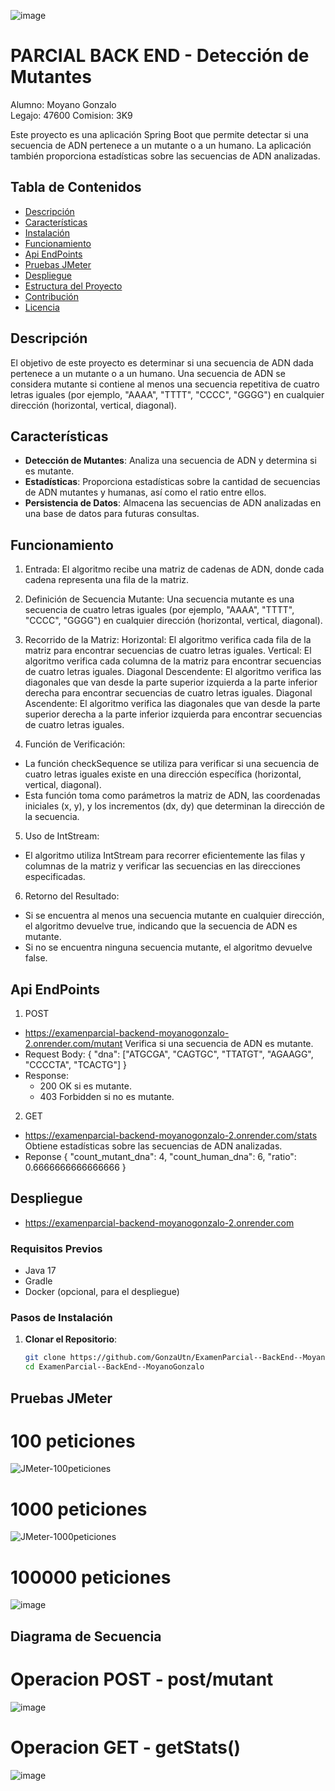 ![image](https://github.com/user-attachments/assets/f7b39931-b07a-414b-bbb4-68f42c89580d)
# PARCIAL BACK END - Detección de Mutantes
Alumno: Moyano Gonzalo    
Legajo: 47600
Comision: 3K9

Este proyecto es una aplicación Spring Boot que permite detectar si una secuencia de ADN pertenece a un mutante o a un humano. La aplicación también proporciona estadísticas sobre las secuencias de ADN analizadas.

## Tabla de Contenidos

- [Descripción](#descripción)
- [Características](#características)
- [Instalación](#instalación)
- [Funcionamiento](#Funcionamiento)
- [Api EndPoints](#ApiEndpoints)
- [Pruebas JMeter](#pruebasJMeter)
- [Despliegue](#despliegue)
- [Estructura del Proyecto](#estructura-del-proyecto)
- [Contribución](#contribución)
- [Licencia](#licencia)

## Descripción

El objetivo de este proyecto es determinar si una secuencia de ADN dada pertenece a un mutante o a un humano. 
Una secuencia de ADN se considera mutante si contiene al menos una secuencia repetitiva de cuatro letras iguales (por ejemplo, "AAAA", "TTTT", "CCCC", "GGGG") en cualquier dirección (horizontal, vertical, diagonal).

## Características

- **Detección de Mutantes**: Analiza una secuencia de ADN y determina si es mutante.
- **Estadísticas**: Proporciona estadísticas sobre la cantidad de secuencias de ADN mutantes y humanas, así como el ratio entre ellos.
- **Persistencia de Datos**: Almacena las secuencias de ADN analizadas en una base de datos para futuras consultas.

## Funcionamiento
1. Entrada: El algoritmo recibe una matriz de cadenas de ADN, donde cada cadena representa una fila de la matriz.
2. Definición de Secuencia Mutante: Una secuencia mutante es una secuencia de cuatro letras iguales (por ejemplo, "AAAA", "TTTT", "CCCC", "GGGG") en cualquier dirección (horizontal, vertical, diagonal).
3. Recorrido de la Matriz:
      Horizontal: El algoritmo verifica cada fila de la matriz para encontrar secuencias de cuatro letras iguales.
      Vertical: El algoritmo verifica cada columna de la matriz para encontrar secuencias de cuatro letras iguales.
      Diagonal Descendente: El algoritmo verifica las diagonales que van desde la parte superior izquierda a la parte inferior derecha para encontrar secuencias de cuatro letras iguales.
      Diagonal Ascendente: El algoritmo verifica las diagonales que van desde la parte superior derecha a la parte inferior izquierda para encontrar secuencias de cuatro letras iguales.

 4. Función de Verificación:
-  La función checkSequence se utiliza para verificar si una secuencia de cuatro letras iguales existe en una dirección específica (horizontal, vertical, diagonal).
-  Esta función toma como parámetros la matriz de ADN, las coordenadas iniciales (x, y), y los incrementos (dx, dy) que determinan la dirección de la secuencia.

5. Uso de IntStream:
-  El algoritmo utiliza IntStream para recorrer eficientemente las filas y columnas de la matriz y verificar las secuencias en las direcciones especificadas.

6. Retorno del Resultado:
-  Si se encuentra al menos una secuencia mutante en cualquier dirección, el algoritmo devuelve true, indicando que la secuencia de ADN es mutante.
-  Si no se encuentra ninguna secuencia mutante, el algoritmo devuelve false.

## Api EndPoints
1. POST
-  https://examenparcial-backend-moyanogonzalo-2.onrender.com/mutant  Verifica si una secuencia de ADN es mutante.
-  Request Body:
    {
    "dna": ["ATGCGA", "CAGTGC", "TTATGT", "AGAAGG", "CCCCTA", "TCACTG"]
    }
-  Response:
    -  200 OK si es mutante.
    -  403 Forbidden si no es mutante.
2. GET
-  https://examenparcial-backend-moyanogonzalo-2.onrender.com/stats  Obtiene estadísticas sobre las secuencias de ADN analizadas.
-  Reponse
    {
    "count_mutant_dna": 4,
    "count_human_dna": 6,
    "ratio": 0.6666666666666666
    }

## Despliegue

-  https://examenparcial-backend-moyanogonzalo-2.onrender.com
  
### Requisitos Previos

- Java 17
- Gradle
- Docker (opcional, para el despliegue)

### Pasos de Instalación

1. **Clonar el Repositorio**:
   ```sh
   git clone https://github.com/GonzaUtn/ExamenParcial--BackEnd--MoyanoGonzalo.git
   cd ExamenParcial--BackEnd--MoyanoGonzalo

## Pruebas JMeter

# 100 peticiones
![JMeter-100peticiones](https://github.com/user-attachments/assets/bda0f6f9-5388-4986-9333-cda2e8a62c34)

# 1000 peticiones
![JMeter-1000peticiones](https://github.com/user-attachments/assets/1b913034-5b8e-482a-b3fb-d5a772381b46)

# 100000 peticiones
![image](https://github.com/user-attachments/assets/c2bc982f-95e4-4fd9-84e0-d652d0468b97)

## Diagrama de Secuencia

# Operacion POST - post/mutant

![image](https://github.com/user-attachments/assets/61ec8054-2889-4064-af03-e53112ec465e)

# Operacion GET - getStats()

![image](https://github.com/user-attachments/assets/7fa87fdd-109a-460c-be9c-096f7841c5f3)




   
